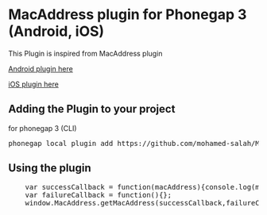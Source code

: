 # MacAddress plugin for Phonegap 3 (Android, iOS) #

This Plugin is inspired from MacAddress plugin

[Android plugin here](https://github.com/phonegap/phonegap-plugins/tree/master/Android/MacAddress)

[iOS plugin here](https://github.com/jcesarmobile/my-phonegap-plugins/tree/master/iOS/MacAddressPlugin)


## Adding the Plugin to your project ##

for phonegap 3 (CLI)
<pre>
phonegap local plugin add https://github.com/mohamed-salah/MacAddressPlugin.git
</pre>
## Using the plugin ##

<pre>
	var successCallback = function(macAddress){console.log(macAddress)};
	var failureCallback = function(){};
	window.MacAddress.getMacAddress(successCallback,failureCallback);
</pre>
